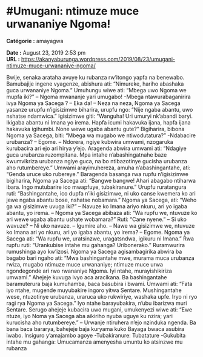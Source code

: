 # #Umugani: ntimuze muce urwananiye Ngoma!

**Catégorie :** amayagwa

**Date :** August 23, 2019 2:53 pm  
**URL :** https://akanyaburunga.wordpress.com/2019/08/23/umugani-ntimuze-muce-urwananiye-ngoma/

Bwije, senaka arataha avuye ku rubanza rw’itongo yapfa na benewabo. Bamubajije ingene vyagenze, abishura ati: “Nimureke, hariho abashaka guca urwananiye Ngoma.” Umuhungu wiwe ati: “Mbega uwo Ngoma we mupfa iki?”
– Ngoma mwananje yari umugabo!
-Mbega ntawurabaganirira ivya Ngoma ya Sacega ?
– Eka da!
– Neza na neza, Ngoma ya Sacega yasanze urupfu n’igisizimwe biharira, urupfu ngo: “Nije ngaba abantu, uwo nshatse ndamwica.” Igisizimwe giti: “Wanguha! Uri umuryi nk’abandi baryi. Ikigaba abantu ni Imana yo irema. Hapfa icumi hakavuka ijana, hapfa ijana hakavuka igihumbi. None wewe ugaba abantu gute?” Bigiharira, bibona Ngoma ya Sacega, biti: “Mbega wa mugabo we ntiwodutatura?”
-Ndabacire urubanza?
– Egome.
– Ndorera, ngiye kubwira umwami, nzogaruka kurubacira ari ejo ari hirya y’ejo.
Aragenda abwira umwami ati: “Ndagiye guca urubanza ruzompitana. Mpa intahe n’abashingatnahe baze kwumvikriza urubanza ngiye guca, na bo ntibazotinye gucisha urubanza aho rutumbereye.” Umwami arayimuhereza, amuha n’abashingantahe, ati: “Genda uruce uko rubereye.” Baragenda basanga rwa rupfu n’igisizimwe bigiharira, Ngoma ya Sacega ati: “Bangwe bangwe! Ahari abagabo ntiharwa ibara. Ingo mutubarire ico mwapfuye, tubakiranure.” Urupfu ruratangura ruti: “Bashingantahe, ico dupfa n’iki gisizimwe, ni uko canse kwemera ko ari jewe ngaba abantu bose, nshatse nobamara.” Ngoma ya Sacega, ati: “Weho ga wa gisizimwe uvuga iki?”
– Navuze ko Imana ariyo nkuru, ari yo igaba abantu, yo irema.
– Ngoma ya Sacega abibaza ati: “Wa rupfu we, ntuvuze ko ari wewe ugaba abantu ushate wobamara?” Ruti: “Cane nyene.”
– Si uko wavuze?
– Ni uko navuze.
– Igumire aho.
– Nawe wa gisizimwe we, ntuvuze ko Imana ari yo nkuru, ari yo igaba abantu, yo irema?
– Egome.
Ngoma ya Sacega ati: “Wa rupfu we, uratsinzwe, uragatsndwa, igikuru ni Imana.” Rwa rupfu ruti: “Urankubise intahe mu gahanga? Uribonerako.” Ruramwurira rumushinga ayo kw’izosi. Ngoma ya Sacega agisambagirika abwira ba bagabo bari ngaho ati: “Mwa bashingantahe mwe, murama muca urubanza rwiza, mugabo ntimuze muce urwananiye; ntimuze muce urwa ngondegonde ari rwo rwananiye Ngoma. Iyi ntahe, murayishikiriza umwami.” Ahejeje kuvuga ivyo aca aracikana. Ba bashingantahe baramuterura baja kumuhamba, baca basubira i bwami. Umwami ati: “Fata iyo ntahe, mugende muyubakire ingoro yitwa Sentare. Mushingantahe wese, ntuzotinye urubanza, uraruca uko rukwiriye, washaka upfe. Iryo ni ryo ragi rya Ngoma ya Sacega.” Iyo ntahe barayubakira, n’ubu ibarizwa muri Sentare.
Serugo ahejeje kubacira uwo mugani, umukenyezi wiwe ati: “Ewe ntuze, iyo Noma ya Sacega aba aikiriho nyuba uguye ku nzira; yari kurucisha aho rutumbereye.”
– Urwanje ntiruhera n’ejo nzinduka ngenda.
Ba bana baca bararya, bahejeje baja kuryama kuko Bayaga bwaca asubira iwabo.
Insiguro y’amajambo agoye
-Tubakiranure: Tubatature
-Gukubita intahe mu gahanga: Umucamanza amenyesha umuntu ko atsinzwe mu rubanza
